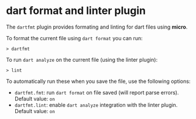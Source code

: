 # dart format and linter plugin

The `dartfmt` plugin provides formating and linting for dart files using **micro**.

To format the current file using `dart format` you can run:

```
> dartfmt
```

To run `dart analyze` on the current file (using the linter plugin):

```
> lint
```

To automatically run these when you save the file, use the following
options:

* `dartfmt.fmt`: run `dart format` on file saved (will report parse errors). Default value: `on`
* `dartfmt.lint`: enable `dart analyze` integration with the linter plugin. Default value: `on`
